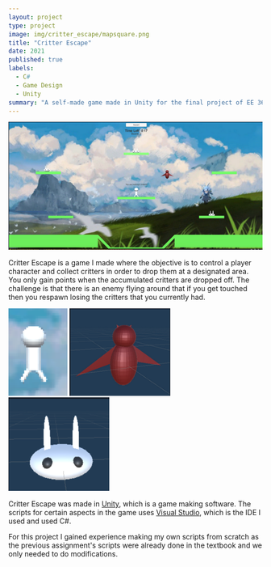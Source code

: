 ```yaml
---
layout: project
type: project
image: img/critter_escape/mapsquare.png
title: "Critter Escape"
date: 2021
published: true
labels:
  - C#
  - Game Design
  - Unity
summary: "A self-made game made in Unity for the final project of EE 369."
---
```


<img class="img-fluid" src="/img/critter_escape/map.png">

Critter Escape is a game I made where the objective is to control a player character and collect critters in order to drop them at a designated area. You only gain points when the accumulated critters are dropped off. The challenge is that there is an enemy flying around that if you get touched then you respawn losing the critters that you currently had. 
<div class="text-center p-4">
  <img class="img-fluid" src="/img/critter_escape/player.png"" class="img-thumbnail" >
  <img width="200px" src="/img/critter_escape/enemy.png" class="img-thumbnail" >
  <img width="200px" src="/img/critter_escape/bunny.png" class="img-thumbnail" >
</div>



Critter Escape was made in [Unity](https://unity.com/), which is a game making software. The scripts for certain aspects in the game uses [Visual Studio](https://visualstudio.microsoft.com/), which is the IDE I used and used C#.

For this project I gained experience making my own scripts from scratch as the previous assignment's scripts were already done in the textbook and we only needed to do modifications.
